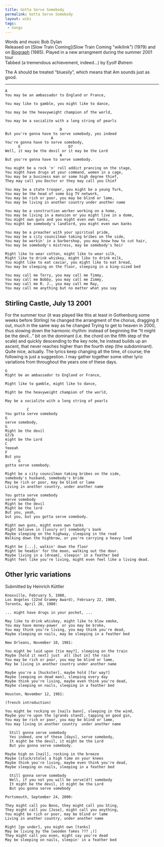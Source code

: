 ```yaml
---
title: Gotta Serve Somebody
permalink: Gotta Serve Somebody
layout: wiki
tags:
 - Songs
---
```


Words and music Bob Dylan  
Released on [Slow Train Coming](Slow Train Coming "wikilink") (1979) and
on [Biograph](Biograph "wikilink") (1985). Played in a new arrangment
during the summer 2001 tour  
Tabbed (a tremendous achievement, indeed...) by Eyolf Østrem

The A should be treated “bluesily”, which means that Am sounds just as
good.

* * * * *

    A
    You may be an ambassador to England or France,

    You may like to gamble, you might like to dance,

    You may be the heavyweight champion of the world,

    You may be a socialite with a long string of pearls

                             D
    But you're gonna have to serve somebody, yes indeed
                         A
    You're gonna have to serve somebody,
          E                      D7
    Well, it may be the devil or it may be the Lord
                             A
    But you're gonna have to serve somebody.

    You might be a rock 'n' roll addict prancing on the stage,
    You might have drugs at your command, women in a cage,
    You may be a business man or some high degree thief,
    They may call you Doctor or they may call you Chief

    You may be a state trooper, you might be a young Turk,
    You may be the head of some big TV network,
    You may be rich or poor, you may be blind or lame,
    You may be living in another country under another name

    You may be a construction worker working on a home,
    You may be living in a mansion or you might live in a dome,
    You might own guns and you might even own tanks,
    You might be somebody's landlord, you might even own banks

    You may be a preacher with your spiritual pride,
    You may be a city councilman taking bribes on the side,
    You may be workin' in a barbershop, you may know how to cut hair,
    You may be somebody's mistress, may be somebody's heir

    Might like to wear cotton, might like to wear silk,
    Might like to drink whiskey, might like to drink milk,
    You might like to eat caviar, you might like to eat bread,
    You may be sleeping on the floor, sleeping in a king-sized bed

    You may call me Terry, you may call me Timmy,
    You may call me Bobby, you may call me Zimmy,
    You may call me R. J., you may call me Ray,
    You may call me anything but no matter what you say

<h2 class="songversion">
Stirling Castle, July 13 2001

</h2>
For the summer tour (it was played like this at least in Gothenburg some
weeks before Stirling) he changed the arrangment of the chorus, dragging
it out, much in the same way as he changed Trying to get to heaven in
2000, thus slowing down the harmonic rhythm: instead of beginning the
“It might be the devil...” bit on the dominant (i.e. the chord on the
fifth step of the scale) and quickly descending to the key note, he
instead builds up an ascent, that never reaches higher than the fourth
step (the subdominant). Quite nice, actually.  
The lyrics keep changing all the time, of course; the following is just
a suggestion. I may gather together some other lyric variations from
throughout the years one of these days.

    G
    Might be an ambassador to England or France,

    Might like to gamble, might like to dance,

    Might be the heavyweight champion of the world,

    May be a socialite with a long string of pearls

              C
    You gotta serve somebody
    G
    serve somebody,
    G
    Might be the devil
    G7/b
    might be the Lord
    C
    Yeeeah
    F
    But you
          G
    gotta serve somebody.

    Might be a city councilman taking bribes on the side,
    somebody's husband, somebody's bride
    May be rich or poor, may be blind or lame
    Living in another country, under another name

    You gotta serve somebody
    serve somebody
    Might be the devil
    Might be the lord
    But you, yeah,
    but you, but you gotta serve somebody.

    Might own guns, might even own tanks
    Might believe in [luxury or] somebody's bank
    Maybe sleeping on the highway, sleeping in the road
    Walking down the highbrow, or you're carrying a heavy load

    Might be [...], walkin' down the floor
    Might be headin' for the moon, walking out the door.
    Maybe living in a [dream], sleepin' in a feather bed
    Might feel like you're living, might even feel like a living dead.

<h2 class="songversion">
Other lyric variations

</h2>
Submitted by Heinrich Küttler

    Knoxville, February 5, 1980,
    Los Angeles (22nd Grammy Award), February 22, 1980,
    Toronto, April 20, 1980:

    ... might have drugs in your pocket, ...

    May like to drink whiskey, might like to blow smoke,
    You may have money-power  or you may be broke,
    You may think you're living, you may think you're dead,
    Maybe sleeping on nails, may be sleeping in a feather bed

    New Orleans, November 10, 1981:

    You might be laid upon [tie may?], sleeping on the train
    Maybe [hold it next] just  all [but in] the rain
    You may be rich or poor, you may be blind or lame,
    May be living in another country under another name

    Maybe you're a [huckster], maybe hold [far way?]
    Maybe [seeping on dead man], sleeping every day
    Maybe think you're living, maybe even think you're dead,
    Maybe sleeping on nails, sleeping in a feather bed

    Houston, November 12, 1981:

    (french introduction)

    You might be rocking on [nails bann], sleeping in the wind,
    Maybe you're upon the [grands stand], tapping on good gin,
    You may be rich or poor, you may be blind or lame,
    You may living in another country  under another name

      Still gonna serve somebody
      Yes indeed, one of these [days], serve somebody,
      It might be the devil, it might be the Lord
      But you gonna serve somebody.

    Maybe high on [nail], rocking in the breeze
    Maybe [stuck/stole] a high time on your knees
    Maybe think you're living, maybe even think you're dead,
    Maybe sleeping on nails, sleeping in a feather bed

      Still gonna serve somebody
      Well, if you not you will be serve[d?] somebody
      It might be the devil, it might be the Lord
      But you gonna serve somebody

    Portsmouth, September 24, 2000:

    They might call you Bono, they might call you Sting,
    They might call you [Jose], might call you anything,
    You might be rich or poor, may be blind or lame
    Living in another country, under another name

    Might [go under], you might own [tanks]
    May be living by the [wooden fakes ??? ;)]
    They might call you even, might say you're dead
    May be sleeping on nails, sleepin' in a feather bed
